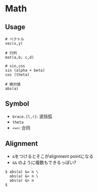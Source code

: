 # Math

## Usage

```
# ベクトル
vec(x,y)

# 行列
mat(a,b; c,d)

# sin,cos
sin (alpha + beta)
cos (theta)

# 絶対値
abs(a)
```

## Symbol

* `brace.{l,r}`: 波括弧
* `theta`
* `<=>`: 合同


## Alignment

* `&`をつけるとそこがalignment pointになる
* `&&` のように複数もできるっぽい?

```typst
$ abs(a) &= n \ 
  abs(a) &< n \
  abs(a) &> n 
$
```
